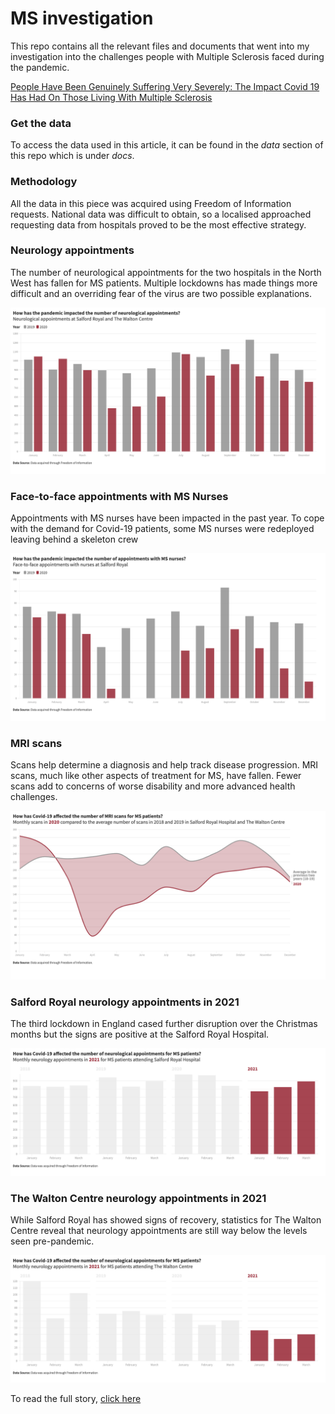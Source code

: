 <html lang="en">
  <h1> MS investigation </h1>
  <p class="intro">
    This repo contains all the relevant files and documents that went into my investigation into the challenges people with Multiple Sclerosis faced during the pandemic.
  </p>
  
  <a href="https://gwilloughby99.github.io/2021-05-23-People-have-been-genuinely-suffering-very-severely-the-impact-Coronavirus-has-had-on-those-living-with-Multiple-Sclerosis/">People Have Been Genuinely Suffering Very Severely: The Impact Covid 19 Has Had On Those Living With Multiple Sclerosis </a>

<h3> Get the data </h3>
<p>
  To access the data used in this article, it can be found in the <i>data</i> section of this repo which is under <i>docs</i>.
  </p>
  
 <h3> Methodology </h3>
 <p>
  All the data in this piece was acquired using Freedom of Information requests. National data was difficult to obtain, so a localised approached requesting data from hospitals proved to be the most effective strategy.
  </p>
  
  <h3> Neurology appointments </h3>
  
  <p> The number of neurological appointments for the two hospitals in the North West has fallen for MS patients. Multiple lockdowns has made things more difficult and an overriding fear of the virus are two possible explanations. </p>
  
  <img src="/docs/visualisations/neurological appointments-sr-wc.png" alt="Salford Royal and The Walton Centre have seen decreases in the number of neurology appointments during the pandemic">
  
  <h3> Face-to-face appointments with MS Nurses </h3>
  
  <p> Appointments with MS nurses have been impacted in the past year. To cope with the demand for Covid-19 patients, some MS nurses were redeployed leaving behind a skeleton crew </p>
  
  <img src="/docs/visualisations/ms-nurse-2019-sr.png" alt="In person appointments with MS Nurses have been lower in 2020 compared to 2019">
  
  <h3> MRI scans </h3>
  
  <p> Scans help determine a diagnosis and help track disease progression. MRI scans, much like other aspects of treatment for MS, have fallen. Fewer scans add to concerns of worse disability and more advanced health challenges. </p>
  
  <img src="/docs/visualisations/sr-wc-combined-mri-2020-average.png" alt="MRI scans have decreased in the two hospitals in the North West">
  
  <h3> Salford Royal neurology appointments in 2021 </h3>
  
  <p> The third lockdown in England cased further disruption over the Christmas months but the signs are positive at the Salford Royal Hospital. </p>
  
  <img src="/docs/visualisations/SR-neurology 2021.png" alt="Neurology appointments at Salford Royal are recovering to pre-pandemic levels" style="width:1000px">
  
  <h3> The Walton Centre neurology appointments in 2021 </h3>
  
  <p> While Salford Royal has showed signs of recovery, statistics for The Walton Centre reveal that neurology appointments are still way below the levels seen pre-pandemic. </p>
  
  <img src="docs/visualisations/WC-neurology 2021.png" alt="Neurology appointments at The Walton Centre are still way below the levels recorded pre-pandemic">
  
  To read the full story, <a href="https://gwilloughby99.github.io/2021-05-23-People-have-been-genuinely-suffering-very-severely-the-impact-Coronavirus-has-had-on-those-living-with-Multiple-Sclerosis/"> click here </a>
 
